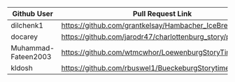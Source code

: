 | Github User             | Pull Request Link                                          |
|-------------------------| -----------------------------------------------------------|
| dilchenk1               | https://github.com/grantkelsay/Hambacher_IceBreaker/pull/8 |
| docarey                 | https://github.com/jarodr47/charlottenburg_story/pull/1    |
| Muhammad-Fateen2003     | https://github.com/wtmcwhor/LoewenburgStoryTime/pull/3     |
| kldosh                  | https://github.com/rbuswel1/BueckeburgStorytime/pull/2     |
